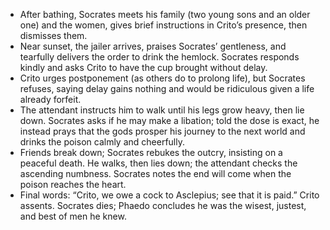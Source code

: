 - After bathing, Socrates meets his family (two young sons and an older one) and the women, gives brief instructions in Crito’s presence, then dismisses them.
- Near sunset, the jailer arrives, praises Socrates’ gentleness, and tearfully delivers the order to drink the hemlock. Socrates responds kindly and asks Crito to have the cup brought without delay.
- Crito urges postponement (as others do to prolong life), but Socrates refuses, saying delay gains nothing and would be ridiculous given a life already forfeit.
- The attendant instructs him to walk until his legs grow heavy, then lie down. Socrates asks if he may make a libation; told the dose is exact, he instead prays that the gods prosper his journey to the next world and drinks the poison calmly and cheerfully.
- Friends break down; Socrates rebukes the outcry, insisting on a peaceful death. He walks, then lies down; the attendant checks the ascending numbness. Socrates notes the end will come when the poison reaches the heart.
- Final words: “Crito, we owe a cock to Asclepius; see that it is paid.” Crito assents. Socrates dies; Phaedo concludes he was the wisest, justest, and best of men he knew.